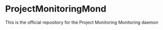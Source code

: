 # ProjectMonitoringMond

This is the official repository for the Project Monitoring Monitoring daemon
